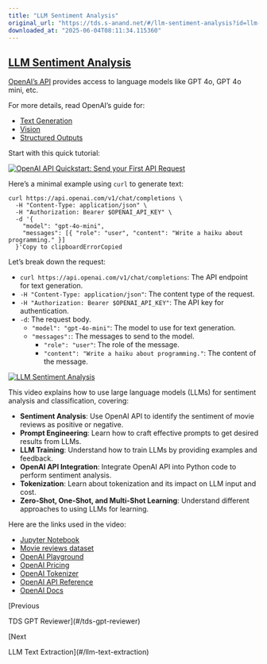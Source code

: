 ```yaml
---
title: "LLM Sentiment Analysis"
original_url: "https://tds.s-anand.net/#/llm-sentiment-analysis?id=llm-sentiment-analysis"
downloaded_at: "2025-06-04T08:11:34.115360"
---
```

[LLM Sentiment Analysis](#/llm-sentiment-analysis?id=llm-sentiment-analysis)
----------------------------------------------------------------------------

[OpenAI’s API](https://platform.openai.com/) provides access to language models like GPT 4o, GPT 4o mini, etc.

For more details, read OpenAI’s guide for:

* [Text Generation](https://platform.openai.com/docs/guides/text-generation)
* [Vision](https://platform.openai.com/docs/guides/vision)
* [Structured Outputs](https://platform.openai.com/docs/guides/structured-outputs)

Start with this quick tutorial:

[![OpenAI API Quickstart: Send your First API Request](https://i.ytimg.com/vi_webp/Xz4ORA0cOwQ/sddefault.webp)](https://youtu.be/Xz4ORA0cOwQ)

Here’s a minimal example using `curl` to generate text:

```
curl https://api.openai.com/v1/chat/completions \
  -H "Content-Type: application/json" \
  -H "Authorization: Bearer $OPENAI_API_KEY" \
  -d '{
    "model": "gpt-4o-mini",
    "messages": [{ "role": "user", "content": "Write a haiku about programming." }]
  }'Copy to clipboardErrorCopied
```

Let’s break down the request:

* `curl https://api.openai.com/v1/chat/completions`: The API endpoint for text generation.
* `-H "Content-Type: application/json"`: The content type of the request.
* `-H "Authorization: Bearer $OPENAI_API_KEY"`: The API key for authentication.
* `-d`: The request body.
  + `"model": "gpt-4o-mini"`: The model to use for text generation.
  + `"messages":`: The messages to send to the model.
    - `"role": "user"`: The role of the message.
    - `"content": "Write a haiku about programming."`: The content of the message.

[![LLM Sentiment Analysis](https://i.ytimg.com/vi_webp/_D46QrX-2iU/sddefault.webp)](https://youtu.be/_D46QrX-2iU)

This video explains how to use large language models (LLMs) for sentiment analysis and classification, covering:

* **Sentiment Analysis**: Use OpenAI API to identify the sentiment of movie reviews as positive or negative.
* **Prompt Engineering**: Learn how to craft effective prompts to get desired results from LLMs.
* **LLM Training**: Understand how to train LLMs by providing examples and feedback.
* **OpenAI API Integration**: Integrate OpenAI API into Python code to perform sentiment analysis.
* **Tokenization**: Learn about tokenization and its impact on LLM input and cost.
* **Zero-Shot, One-Shot, and Multi-Shot Learning**: Understand different approaches to using LLMs for learning.

Here are the links used in the video:

* [Jupyter Notebook](https://colab.research.google.com/drive/1tVZBD9PKto1kPmVJFNUt0tdzT5EmLLWs)
* [Movie reviews dataset](https://drive.google.com/file/d/1X33ao8_PE17c3htkQ-1p2dmW2xKmOq8Q/view)
* [OpenAI Playground](https://platform.openai.com/playground/chat)
* [OpenAI Pricing](https://openai.com/api/pricing/)
* [OpenAI Tokenizer](https://platform.openai.com/tokenizer)
* [OpenAI API Reference](https://platform.openai.com/docs/api-reference/)
* [OpenAI Docs](https://platform.openai.com/docs/overview)

[Previous

TDS GPT Reviewer](#/tds-gpt-reviewer)

[Next

LLM Text Extraction](#/llm-text-extraction)
